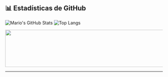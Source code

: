 ## 📊 Estadísticas de GitHub

![Mario's GitHub Stats](https://github-readme-stats.vercel.app/api?username=MarioHM2004&show_icons=true&theme=tokyonight)
![Top Langs](https://github-readme-stats.vercel.app/api/top-langs/?username=MarioHM2004&layout=compact&theme=tokyonight)

<a href="https://github.com/devxb/gitanimals">
  <img
    src="https://render.gitanimals.org/lines/Danirolan21?pet-id=711265283763620615"
    width="600"
    height="120"
  />
</a>

---
